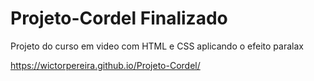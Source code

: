 # Projeto-Cordel Finalizado
Projeto do curso em video com HTML e CSS aplicando o efeito paralax

https://wictorpereira.github.io/Projeto-Cordel/
